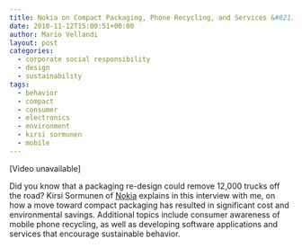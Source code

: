 ```yaml
---
title: Nokia on Compact Packaging, Phone Recycling, and Services &#8211; Kirsi Sormunen
date: 2010-11-12T15:00:51+00:00
author: Mario Vellandi
layout: post
categories:
  - corporate social responsibility
  - design
  - sustainability
tags:
  - behavior
  - compact
  - consumer
  - electronics
  - environment
  - kirsi sormunen
  - mobile
---
```

[Video unavailable]

Did you know that a packaging re-design could remove 12,000 trucks off the road? Kirsi Sormunen of [Nokia](http://nokia.com) explains in this interview with me, on how a move toward compact packaging has resulted in significant cost and environmental savings. Additional topics include consumer awareness of mobile phone recycling, as well as developing software applications and services that encourage sustainable behavior.
